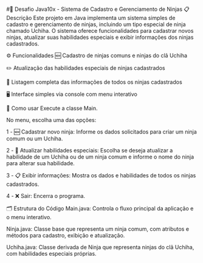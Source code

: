 #💢 Desafio Java10x - Sistema de Cadastro e Gerenciamento de Ninjas
📋 Descrição
Este projeto em Java implementa um sistema simples de cadastro e gerenciamento de ninjas, incluindo um tipo especial de ninja chamado Uchiha. O sistema oferece funcionalidades para cadastrar novos ninjas, atualizar suas habilidades especiais e exibir informações dos ninjas cadastrados.

⚙️ Funcionalidades
🆕 Cadastro de ninjas comuns e ninjas do clã Uchiha

✏️ Atualização das habilidades especiais de ninjas cadastrados

📜 Listagem completa das informações de todos os ninjas cadastrados

🖥️ Interface simples via console com menu interativo

🚀 Como usar
Execute a classe Main.

No menu, escolha uma das opções:

1 - 🆕 Cadastrar novo ninja: Informe os dados solicitados para criar um ninja comum ou um Uchiha.

2 - 🔄 Atualizar habilidades especiais: Escolha se deseja atualizar a habilidade de um Uchiha ou de um ninja comum e informe o nome do ninja para alterar sua habilidade.

3 - 📋 Exibir informações: Mostra os dados e habilidades de todos os ninjas cadastrados.

4 - ❌ Sair: Encerra o programa.

🗂️ Estrutura do Código
Main.java: Controla o fluxo principal da aplicação e o menu interativo.

Ninja.java: Classe base que representa um ninja comum, com atributos e métodos para cadastro, exibição e atualização.

Uchiha.java: Classe derivada de Ninja que representa ninjas do clã Uchiha, com habilidades especiais próprias.
